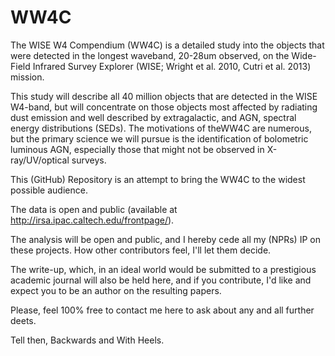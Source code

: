 # WW4C

The WISE W4 Compendium (WW4C) is a detailed study into the objects
that were detected in the longest waveband, 20-28um observed, on the
Wide-Field Infrared Survey Explorer (WISE; Wright et al. 2010, Cutri
et al. 2013) mission.

This study will describe all 40 million objects that are detected in
the WISE W4-band, but will concentrate on those objects most affected
by radiating dust emission and well described by extragalactic, and
AGN, spectral energy distributions (SEDs).  The motivations of theWW4C
are numerous, but the primary science we will pursue is the
identification of bolometric luminous AGN, especially those that might
not be observed in X-ray/UV/optical surveys.

This (GitHub) Repository is an attempt to bring the WW4C to the widest
possible audience.

The data is open and public (available at
http://irsa.ipac.caltech.edu/frontpage/).

The analysis will be open and public, and I hereby cede all my (NPRs)
IP on these projects.  How other contributors feel, I'll let them
decide.

The write-up, which, in an ideal world would be submitted to a
prestigious academic journal will also be held here, and if you
contribute, I'd like and expect you to be an author on the resulting
papers.

Please, feel 100% free to contact me here to ask about any and all
further deets.

Tell then, Backwards and With Heels.




